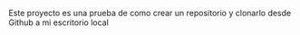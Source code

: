 Este proyecto es una prueba de como crear un repositorio y clonarlo desde Github
a mi escritorio local

